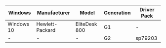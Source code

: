 
Windows | Manufacturer | Model | Generation | Driver Pack
--- | --- | --- | --- | ---
Windows 10 | Hewlett-Packard | EliteDesk 800 | G1 | -
 - | - | - | G2 | sp79203